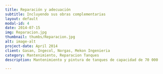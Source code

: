 ```yaml
---
title: Reparación y adecuación
subtitle: Incluyendo sus obras complementarias
layout: default
modal-id: 4
date: 2014-07-15
img: Reparacion.jpg
thumbnail: thumbs/Reparacion.jpg
alt: image-alt
project-date: April 2014
client: Gasan, Ingecol, Norgas, Mekon Ingenieria
category: Mantenimiento, Reparacion Tanques
description: Mantenimiento y pintura de tanques de capacidad de 70 000 Gls. en planta Cartagena. Limpieza mediante sandblasting y pintura (interior y exterior)  adecuaciones mecánicas para la implementación del sistema de almacenamiento de la Planta Chimita, Terpel.

---
```

